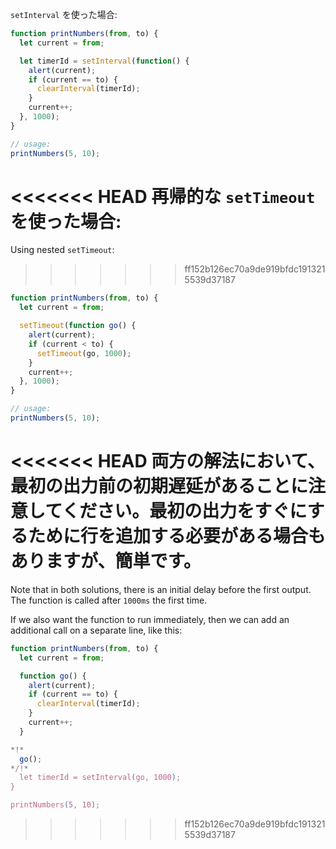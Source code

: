 
`setInterval` を使った場合:

```js run
function printNumbers(from, to) {
  let current = from;

  let timerId = setInterval(function() {
    alert(current);
    if (current == to) {
      clearInterval(timerId);
    }
    current++;
  }, 1000);
}

// usage:
printNumbers(5, 10);
```

<<<<<<< HEAD
再帰的な `setTimeout` を使った場合:
=======
Using nested `setTimeout`:
>>>>>>> ff152b126ec70a9de919bfdc1913215539d37187


```js run
function printNumbers(from, to) {
  let current = from;

  setTimeout(function go() {
    alert(current);
    if (current < to) {
      setTimeout(go, 1000);
    }
    current++;
  }, 1000);
}

// usage:
printNumbers(5, 10);
```

<<<<<<< HEAD
両方の解法において、最初の出力前の初期遅延があることに注意してください。最初の出力をすぐにするために行を追加する必要がある場合もありますが、簡単です。
=======
Note that in both solutions, there is an initial delay before the first output. The function is called after `1000ms` the first time.

If we also want the function to run immediately, then we can add an additional call on a separate line, like this:

```js run
function printNumbers(from, to) {
  let current = from;

  function go() {
    alert(current);
    if (current == to) {
      clearInterval(timerId);
    }
    current++;
  }

*!*
  go();
*/!*
  let timerId = setInterval(go, 1000);
}

printNumbers(5, 10);
```
>>>>>>> ff152b126ec70a9de919bfdc1913215539d37187
